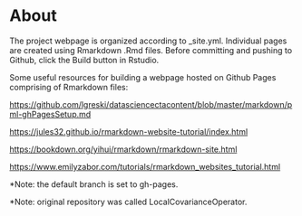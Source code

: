 # About

The project webpage is organized according to _site.yml. Individual pages are created using Rmarkdown .Rmd files. Before committing and pushing to Github, click the Build button in Rstudio.

Some useful resources for building a webpage hosted on Github Pages comprising of Rmarkdown files:

https://github.com/lgreski/datasciencectacontent/blob/master/markdown/pml-ghPagesSetup.md

https://jules32.github.io/rmarkdown-website-tutorial/index.html

https://bookdown.org/yihui/rmarkdown/rmarkdown-site.html

https://www.emilyzabor.com/tutorials/rmarkdown_websites_tutorial.html

*Note: the default branch is set to gh-pages.

*Note: original repository was called LocalCovarianceOperator. 